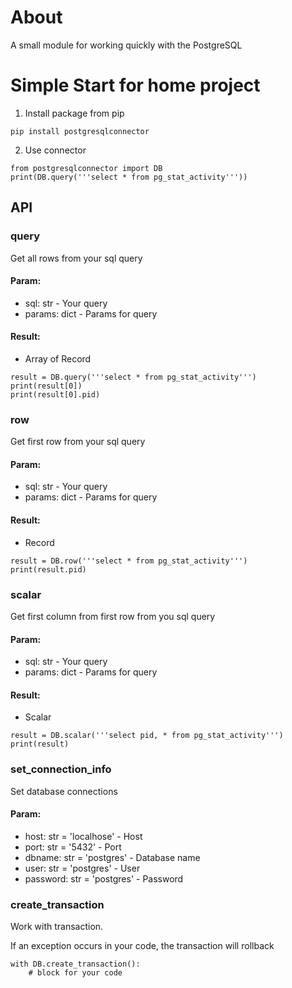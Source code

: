 # About
A small module for working quickly with the PostgreSQL

# Simple Start for home project

1. Install package from pip
```
pip install postgresqlconnector
```
2. Use connector
```
from postgresqlconnector import DB
print(DB.query('''select * from pg_stat_activity'''))
```

## API

### query 
Get all rows from your sql query
#### Param:
* sql: str - Your query
* params: dict - Params for query
#### Result:
* Array of Record
```
result = DB.query('''select * from pg_stat_activity''')
print(result[0])
print(result[0].pid)
```

### row
Get first row from your sql query
#### Param:
* sql: str - Your query
* params: dict - Params for query 
#### Result:
* Record
```
result = DB.row('''select * from pg_stat_activity''')
print(result.pid)
```

### scalar
Get first column from first row from you sql query
#### Param:
* sql: str - Your query
* params: dict - Params for query 
#### Result:
* Scalar
```
result = DB.scalar('''select pid, * from pg_stat_activity''')
print(result)
```

### set_connection_info
Set database connections
#### Param:
* host: str = 'localhose' - Host
* port: str = '5432' - Port
* dbname: str = 'postgres' - Database name
* user: str = 'postgres' - User
* password: str = 'postgres' - Password

### create_transaction
Work with transaction.

If an exception occurs in your code, the transaction will rollback
```
with DB.create_transaction():
    # block for your code
``` 